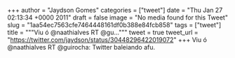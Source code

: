 
+++
author = "Jaydson Gomes"
categories = ["tweet"]
date = "Thu Jan 27 02:13:34 +0000 2011"
draft = false
image = "No media found for this Tweet"
slug = "1aa54ec7563cfe7464448161df0b388e84fcb858"
tags = ["tweet"]
title = """Viu ó @naathialves RT @gu..."""
tweet = true
tweet_url = "https://twitter.com/jaydson/status/30448296422019072"
+++
Viu ó @naathialves RT @guirocha: Twitter baleiando afu.
